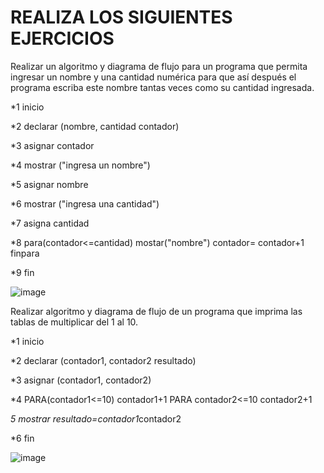 # REALIZA LOS SIGUIENTES EJERCICIOS

Realizar un algoritmo y diagrama de flujo para un programa que permita ingresar un nombre y una cantidad numérica para que así después el programa escriba este nombre tantas veces como su cantidad ingresada.

*1 inicio

*2 declarar (nombre, cantidad contador)

*3 asignar contador

*4 mostrar ("ingresa un nombre")

*5 asignar nombre

*6 mostrar ("ingresa una cantidad")

*7 asigna cantidad

*8 para(contador<=cantidad) mostar("nombre") contador= contador+1 finpara

*9 fin 

![image](https://user-images.githubusercontent.com/101203615/159528354-b2489fa4-5e13-4640-9b97-c48e9db350d7.png)


Realizar algoritmo y diagrama de flujo de un programa que imprima las tablas de multiplicar del 1 al 10.

*1 inicio

*2 declarar (contador1, contador2 resultado)

*3 asignar (contador1, contador2)

*4 PARA(contador1<=10) contador1+1 PARA contador2<=10 contador2+1

*5 mostrar resultado=contador1*contador2

*6 fin

![image](https://user-images.githubusercontent.com/101203615/161422384-95e2324f-41bc-4a03-97b1-944dd87ba448.png)



